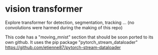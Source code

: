 # vision transformer
Explore transformer for detection, segmentation, tracking ...
(no convolutions were harmed during the making of this repo)

This code has a "moving_mnist" section that should be soon ported to its own github. It uses the pip package "pytorch_stream_dataloader" https://github.com/etienne87/pytorch-stream-dataloader 

